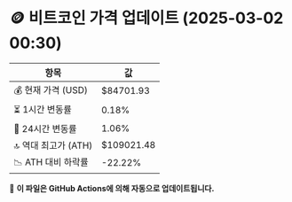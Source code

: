 # 🪙 비트코인 가격 업데이트 (2025-03-02 00:30)

| 항목                | 값 |
|--------------------|----------------|
| 💰 현재 가격 (USD) | $84701.93 |
| ⏳ 1시간 변동률    | 0.18% |
| 📆 24시간 변동률   | 1.06% |
| 🔝 역대 최고가 (ATH) | $109021.48 |
| 📉 ATH 대비 하락률 | -22.22% |

🔄 **이 파일은 GitHub Actions에 의해 자동으로 업데이트됩니다.**

